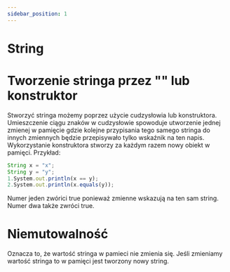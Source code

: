 ```yaml
---
sidebar_position: 1
---
```


# String
# Tworzenie stringa przez "" lub konstruktor

Stworzyć stringa możemy poprzez użycie cudzysłowia lub konstruktora. 
Umieszczenie ciągu znaków w cudzysłowie spowoduje utworzenie jednej zmienej w pamięcie gdzie kolejne przypisania tego samego stringa do innych zmiennych będzie przepisywało tylko wskaźnik na ten napis.
Wykorzystanie konstruktora stworzy za każdym razem nowy obiekt w pamięci. 
Przykład: 
```js
String x = "x";
String y = "y";
1.System.out.println(x == y); 
2.System.out.println(x.equals(y));
```
Numer jeden zwórici true ponieważ zmienne wskazują na ten sam string.
Numer dwa także zwróci true.

# Niemutowalność
Oznacza to, że wartość stringa w pamieci nie zmienia się. 
Jeśli zmieniamy wartość stringa to w pamięci jest tworzony nowy string.